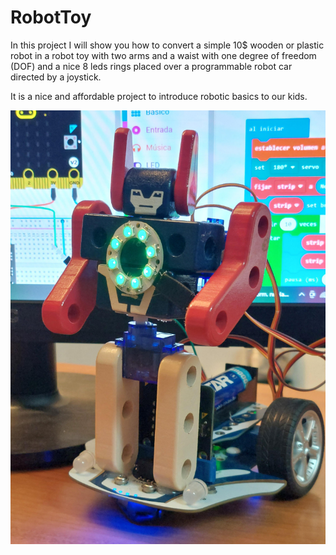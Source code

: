 # RobotToy
In this project I will show you how to convert a simple 10$ wooden or plastic robot in a robot toy with two arms and a waist with one degree of freedom (DOF) and a nice 8 leds rings placed over a programmable robot car directed by a joystick.

It is a nice and affordable project to introduce robotic basics to our kids.

![](FTC5JFXM5ZCCLIR.jpg)
